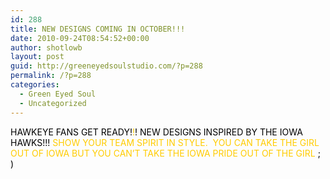 ```yaml
---
id: 288
title: NEW DESIGNS COMING IN OCTOBER!!!
date: 2010-09-24T08:54:52+00:00
author: shotlowb
layout: post
guid: http://greeneyedsoulstudio.com/?p=288
permalink: /?p=288
categories:
  - Green Eyed Soul
  - Uncategorized
---
```

<span style="color: #ffcc00;"><span style="color: #000000;">HAWKEYE FANS </span><span style="color: #000000;">GET READY!</span>!<span style="color: #000000;">! </span><span style="color: #000000;">NEW DESIGNS INSPIRED BY THE IOWA HAWKS!!!</span> SHOW YOUR TEAM SPIRIT IN STYLE.  YOU CAN TAKE THE GIRL OUT OF IOWA BUT YOU CAN&#8217;T TAKE THE IOWA PRIDE OUT OF THE GIRL <span style="color: #000000;">; )</span></span>